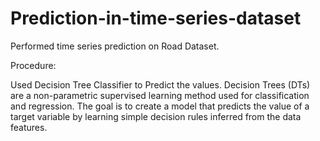 # Prediction-in-time-series-dataset

Performed time series prediction on Road Dataset.

Procedure:

Used Decision Tree Classifier to Predict the values.
Decision Trees (DTs) are a non-parametric supervised learning method used for classification and regression. The goal is to create a model that predicts the value of a target variable by learning simple decision rules inferred from the data features.